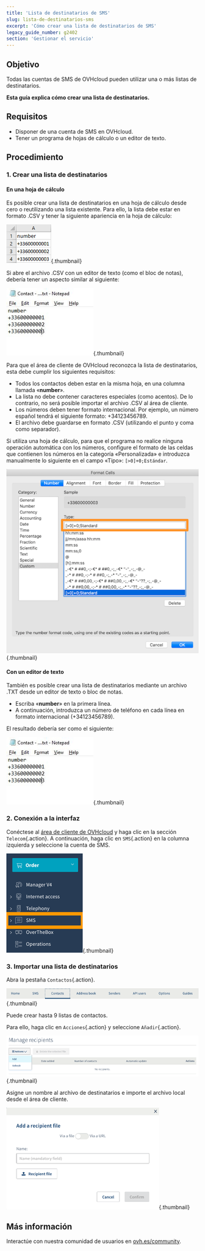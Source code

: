 ```yaml
---
title: 'Lista de destinatarios de SMS'
slug: lista-de-destinatarios-sms
excerpt: 'Cómo crear una lista de destinatarios de SMS'
legacy_guide_number: g2402
section: 'Gestionar el servicio'
---
```


## Objetivo

Todas las cuentas de SMS de OVHcloud pueden utilizar una o más listas de destinatarios. 

**Esta guía explica cómo crear una lista de destinatarios.**

## Requisitos
- Disponer de una cuenta de SMS en OVHcloud.
- Tener un programa de hojas de cálculo o un editor de texto.

## Procedimiento

### 1. Crear una lista de destinatarios

#### En una hoja de cálculo

Es posible crear una lista de destinatarios en una hoja de cálculo desde cero o reutilizando una lista existente. Para ello, la lista debe estar en formato .CSV y tener la siguiente apariencia en la hoja de cálculo:

![lista de destinatarios en hoja de cálculo](images/img_4831.jpg){.thumbnail}

Si abre el archivo .CSV con un editor de texto (como el bloc de notas), debería tener un aspecto similar al siguiente:

![lista de destinatarios en editor de texto](images/sms-recipientlist-1.png){.thumbnail}

Para que el área de cliente de OVHcloud reconozca la lista de destinatarios, esta debe cumplir los siguientes requisitos:

- Todos los contactos deben estar en la misma hoja, en una columna llamada «**number**».
- La lista no debe contener caracteres especiales (como acentos). De lo contrario, no será posible importar el archivo .CSV al área de cliente.
- Los números deben tener formato internacional. Por ejemplo, un número español tendrá el siguiente formato: +34123456789.
- El archivo debe guardarse en formato .CSV (utilizando el punto y coma como separador).

Si utiliza una hoja de cálculo, para que el programa no realice ninguna operación automática con los números, configure el formato de las celdas que contienen los números en la categoría «Personalizada» e introduzca manualmente lo siguiente en el campo «Tipo»: `[>0]+0;Estándar`.

![formato de celdas](images/sms-recipientlist-2.png){.thumbnail}


#### Con un editor de texto

También es posible crear una lista de destinatarios mediante un archivo .TXT desde un editor de texto o bloc de notas.

- Escriba «**number**» en la primera línea.
- A continuación, introduzca un número de teléfono en cada línea en formato internacional (+34123456789).

El resultado debería ser como el siguiente:

![lista de destinatarios en editor de texto](images/sms-recipientlist-1.png){.thumbnail}


### 2. Conexión a la interfaz

Conéctese al [área de cliente de OVHcloud](https://www.ovh.com/auth/?action=gotomanager) y haga clic en la sección `Telecom`{.action}. A continuación, haga clic en `SMS`{.action} en la columna izquierda y seleccione la cuenta de SMS.

![Área de cliente SMS](images/sms-recipientlist-3.png){.thumbnail}


### 3. Importar una lista de destinatarios

Abra la pestaña `Contactos`{.action}.

![](images/sms-recipientlist-4.png){.thumbnail}

Puede crear hasta 9 listas de contactos.

Para ello, haga clic en `Acciones`{.action} y seleccione `Añadir`{.action}.

![Añadir lista de contactos](images/sms-recipientlist-5.png){.thumbnail}

Asigne un nombre al archivo de destinatarios e importe el archivo local desde el área de cliente.

![importar lista de destinatarios](images/sms-recipientlist-6.png){.thumbnail}

## Más información

Interactúe con nuestra comunidad de usuarios en [ovh.es/community](https://www.ovh.es/community/).

